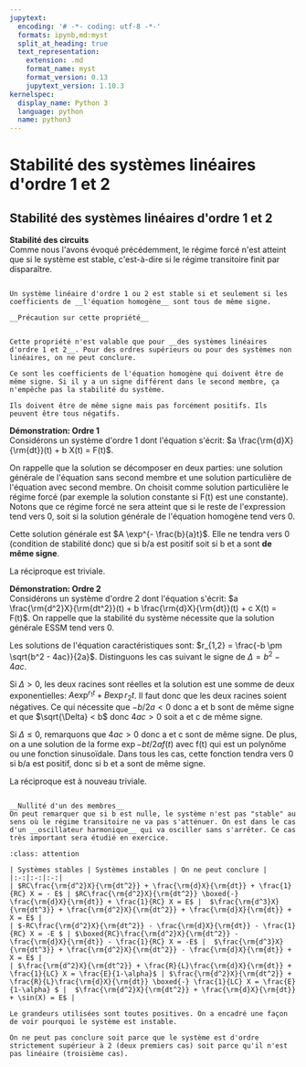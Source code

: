 ```yaml
---
jupytext:
  encoding: '# -*- coding: utf-8 -*-'
  formats: ipynb,md:myst
  split_at_heading: true
  text_representation:
    extension: .md
    format_name: myst
    format_version: 0.13
    jupytext_version: 1.10.3
kernelspec:
  display_name: Python 3
  language: python
  name: python3
---
```

# Stabilité des systèmes linéaires d'ordre 1 et 2

## Stabilité des systèmes linéaires d'ordre 1 et 2


__Stabilité des circuits__  
Comme nous l'avons évoqué précédemment, le régime forcé n'est atteint que si le système est stable, c'est-à-dire si le régime transitoire finit par disparaître.


````{important} __Fondamental : Condition de stabilité des systèmes linéaires d'ordre 1 et 2__

Un système linéaire d'ordre 1 ou 2 est stable si et seulement si les coefficients de __l'équation homogène__ sont tous de même signe.

````

````{attention}
__Précaution sur cette propriété__


Cette propriété n'est valable que pour __des systèmes linéaires d'ordre 1 et 2__. Pour des ordres supérieurs ou pour des systèmes non linéaires, on ne peut conclure.

Ce sont les coefficients de l'équation homogène qui doivent être de même signe. Si il y a un signe différent dans le second membre, ça n'empêche pas la stabilité du système.

Ils doivent être de même signe mais pas forcément positifs. Ils peuvent être tous négatifs.

````


__Démonstration: Ordre 1__  
Considérons un système d'ordre 1 dont l'équation s'écrit: $a \frac{\rm{d}X}{\rm{dt}}(t) + b X(t) = F(t)$.

On rappelle que la solution se décomposer en deux parties: une solution générale de l'équation sans second membre et une solution particulière de l'équation avec second membre. On choisit comme solution particulière le régime forcé (par exemple la solution constante si F(t) est une constante). Notons que ce régime forcé ne sera atteint que si le reste de l'expression tend vers 0, soit si la solution générale de l'équation homogène tend vers 0.

Cette solution générale est $A \exp^{- \frac{b}{a}t}$. Elle ne tendra vers 0 (condition de stabilité donc) que si b/a est positif soit si b et a sont __de même signe__.

La réciproque est triviale.



__Démonstration: Ordre 2__  
Considérons un système d'ordre 2 dont l'équation s'écrit: $a \frac{\rm{d^2}X}{\rm{dt^2}}(t) + b \frac{\rm{d}X}{\rm{dt}}(t) + c X(t) = F(t)$. On rappelle que la stabilité du système nécessite que la solution générale ESSM tend vers 0.

Les solutions de l'équation caractéristiques sont: $r_{1,2} = \frac{-b \pm \sqrt{b^2 - 4ac}}{2a}$. Distinguons les cas suivant le signe de $\Delta = b^2 - 4ac$.

Si $\Delta > 0$, les deux racines sont réelles et la solution est une somme de deux exponentielles: $A \exp^{r_1 t} + B \exp{r_2 t}$. Il faut donc que les deux racines soient négatives. Ce qui nécessite que $-b/2a < 0$ donc a et b sont de même signe et que $\sqrt{\Delta} < b$ donc $4ac > 0$ soit a et c de même signe.

Si $\Delta \leq 0$, remarquons que $4ac > 0$ donc a et c sont de même signe. De plus, on a une solution de la forme $\exp{- bt/2a} f(t)$ avec f(t) qui est un polynôme ou une fonction sinusoïdale. Dans tous les cas, cette fonction tendra vers 0 si b/a est positif, donc si b et a sont de même signe.

La réciproque est à nouveau triviale.


````{dropdown} Remarque

__Nullité d'un des membres__  
On peut remarquer que si b est nulle, le système n'est pas "stable" au sens où le régime transitoire ne va pas s'atténuer. On est dans le cas d'un __oscillateur harmonique__ qui va osciller sans s'arrêter. Ce cas très important sera étudié en exercice.

````

````{admonition} Exercice Exemples d'équations stables ou instables
:class: attention

| Systèmes stables | Systèmes instables | On ne peut conclure |
|:-:|:-:|:-:|
| $RC\frac{\rm{d^2}X}{\rm{dt^2}} + \frac{\rm{d}X}{\rm{dt}} + \frac{1}{RC} X = - E$ | $RC\frac{\rm{d^2}X}{\rm{dt^2}} \boxed{-} \frac{\rm{d}X}{\rm{dt}} + \frac{1}{RC} X = E$ |  $\frac{\rm{d^3}X}{\rm{dt^3}} + \frac{\rm{d^2}X}{\rm{dt^2}} + \frac{\rm{d}X}{\rm{dt}} + X = E$ |
| $-RC\frac{\rm{d^2}X}{\rm{dt^2}} - \frac{\rm{d}X}{\rm{dt}} - \frac{1}{RC} X = -E $ | $\boxed{RC}\frac{\rm{d^2}X}{\rm{dt^2}} - \frac{\rm{d}X}{\rm{dt}} - \frac{1}{RC} X = -E$ |  $\frac{\rm{d^3}X}{\rm{dt^3}} + \frac{\rm{d^2}X}{\rm{dt^2}} - \frac{\rm{d}X}{\rm{dt}} + X = E$ |
| $\frac{\rm{d^2}X}{\rm{dt^2}} + \frac{R}{L}\frac{\rm{d}X}{\rm{dt}} + \frac{1}{LC} X = \frac{E}{1-\alpha}$ | $\frac{\rm{d^2}X}{\rm{dt^2}} + \frac{R}{L}\frac{\rm{d}X}{\rm{dt}} \boxed{-} \frac{1}{LC} X = \frac{E}{1-\alpha} $ |  $\frac{\rm{d^2}X}{\rm{dt^2}} + \frac{\rm{d}X}{\rm{dt}} + \sin(X) = E$ |

Le grandeurs utilisées sont toutes positives. On a encadré une façon de voir pourquoi le système est instable.

On ne peut pas conclure soit parce que le système est d'ordre strictement supérieur à 2 (deux premiers cas) soit parce qu'il n'est pas linéaire (troisième cas).

````


